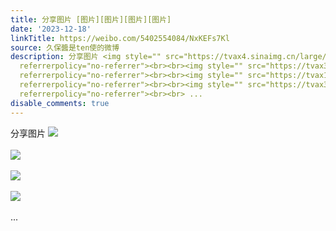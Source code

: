 ```yaml
---
title: 分享图片 [图片][图片][图片][图片]
date: '2023-12-18'
linkTitle: https://weibo.com/5402554084/NxKEFs7Kl
source: 久保醬是ten使的微博
description: 分享图片 <img style="" src="https://tvax4.sinaimg.cn/large/005TCz76gy1hkycxogpnsj30aj0e0gmn.jpg"
  referrerpolicy="no-referrer"><br><br><img style="" src="https://tvax3.sinaimg.cn/large/005TCz76gy1hkycxp0w7yj316l0u0qb7.jpg"
  referrerpolicy="no-referrer"><br><br><img style="" src="https://tvax1.sinaimg.cn/large/005TCz76gy1hkycxq9hztj316l0u0aiv.jpg"
  referrerpolicy="no-referrer"><br><br><img style="" src="https://tvax3.sinaimg.cn/large/005TCz76gy1hkycxuqzglj30rr134gro.jpg"
  referrerpolicy="no-referrer"><br><br> ...
disable_comments: true
---
```

分享图片 <img style="" src="https://tvax4.sinaimg.cn/large/005TCz76gy1hkycxogpnsj30aj0e0gmn.jpg" referrerpolicy="no-referrer"><br><br><img style="" src="https://tvax3.sinaimg.cn/large/005TCz76gy1hkycxp0w7yj316l0u0qb7.jpg" referrerpolicy="no-referrer"><br><br><img style="" src="https://tvax1.sinaimg.cn/large/005TCz76gy1hkycxq9hztj316l0u0aiv.jpg" referrerpolicy="no-referrer"><br><br><img style="" src="https://tvax3.sinaimg.cn/large/005TCz76gy1hkycxuqzglj30rr134gro.jpg" referrerpolicy="no-referrer"><br><br> ...